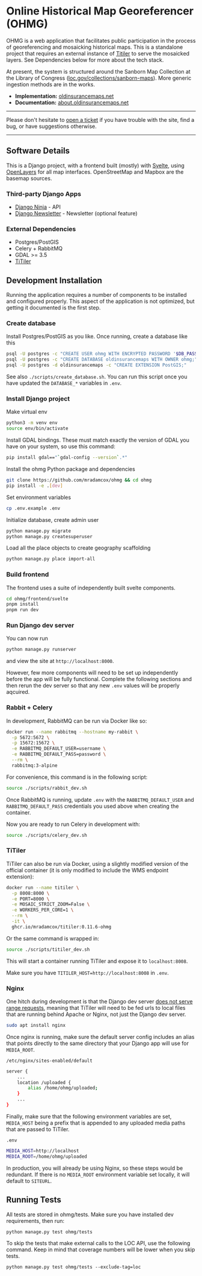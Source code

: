 # Online Historical Map Georeferencer (OHMG)

OHMG is a web application that facilitates public participation in the process of georeferencing and mosaicking historical maps. This is a standalone project that requires an external instance of [Titiler](https://developmentseed.org/titiler) to serve the mosaicked layers. See Dependencies below for more about the tech stack.

At present, the system is structured around the Sanborn Map Collection at the Library of Congress ([loc.gov/collections/sanborn-maps](https://loc.gov/collections/sanborn-maps)). More generic ingestion methods are in the works.

- **Implementation:** [oldinsurancemaps.net](https://oldinsurancemaps.net)
- **Documentation:** [about.oldinsurancemaps.net](https://about.oldinsurancemaps.net)

---

Please don't hesitate to [open a ticket](https://github.com/mradamcox/loc-insurancemaps/issues/new/choose) if you have trouble with the site, find a bug, or have suggestions otherwise.

---

## Software Details

This is a Django project, with a frontend built (mostly) with [Svelte](https://svelte.dev), using [OpenLayers](https://openlayers.org) for all map interfaces. OpenStreetMap and Mapbox are the basemap sources.

### Third-party Django Apps

- [Django Ninja](https://django-ninja.dev) - API
- [Django Newsletter](https://github.com/jazzband/django-newsletter) - Newsletter (optional feature)

### External Dependencies

- Postgres/PostGIS
- Celery + RabbitMQ
- GDAL >= 3.5
- [TiTiler](https://developmentseed.org/titiler)

## Development Installation

Running the application requires a number of components to be installed and configured properly. This aspect of the application is not optimized, but getting it documented is the first step.

### Create database

Install Postgres/PostGIS as you like. Once running, create a database like this

```bash
psql -U postgres -c "CREATE USER ohmg WITH ENCRYPTED PASSWORD '$DB_PASSWORD'"
psql -U postgres -c "CREATE DATABASE oldinsurancemaps WITH OWNER ohmg;"
psql -U postgres -d oldinsurancemaps -c "CREATE EXTENSION PostGIS;"
```

See also `./scripts/create_database.sh`. You can run this script once you have updated the `DATABASE_*` variables in `.env`.

### Install Django project

Make virtual env

```bash
python3 -m venv env
source env/bin/activate
```

Install GDAL bindings. These must match exactly the version of GDAL you have on your system, so use this command:

```bash
pip install gdal=="`gdal-config --version`.*"
```

Install the ohmg Python package and dependencies

```bash
git clone https://github.com/mradamcox/ohmg && cd ohmg
pip install -e .[dev]
```

Set environment variables

```bash
cp .env.example .env
```

Initialize database, create admin user

```bash
python manage.py migrate
python manage.py createsuperuser
```

Load all the place objects to create geography scaffolding

```bash
python manage.py place import-all
```

### Build frontend

The frontend uses a suite of independently built svelte components.

```bash
cd ohmg/frontend/svelte
pnpm install
pnpm run dev
```

### Run Django dev server

You can now run

```bash
python manage.py runserver
```

and view the site at `http://localhost:8000`.

However, few more components will need to be set up independently before the app will be fully functional. Complete the following sections and then rerun the dev server so that any new `.env` values will be properly aqcuired.

### Rabbit + Celery

In development, RabbitMQ can be run via Docker like so:

```bash
docker run --name rabbitmq --hostname my-rabbit \
  -p 5672:5672 \
  -p 15672:15672 \
  -e RABBITMQ_DEFAULT_USER=username \
  -e RABBITMQ_DEFAULT_PASS=password \
  --rm \
  rabbitmq:3-alpine
```

For convenience, this command is in the following script:

```bash
source ./scripts/rabbit_dev.sh
```

Once RabbitMQ is running, update `.env` with the `RABBITMQ_DEFAULT_USER` and `RABBITMQ_DEFAULT_PASS` credentials you used above when creating the container.

Now you are ready to run Celery in development with:

```bash
source ./scripts/celery_dev.sh
```

### TiTiler

TiTiler can also be run via Docker, using a slightly modified version of the official container (it is only modified to include the WMS endpoint extension):

```bash
docker run --name titiler \
  -p 8008:8000 \
  -e PORT=8000 \
  -e MOSAIC_STRICT_ZOOM=False \
  -e WORKERS_PER_CORE=1 \
  --rm \
  -it \
  ghcr.io/mradamcox/titiler:0.11.6-ohmg
```

Or the same command is wrapped in:

```bash
source ./scripts/titiler_dev.sh
```

This will start a container running TiTiler and expose it to `localhost:8008`.

Make sure you have `TITILER_HOST=http://localhost:8008` in `.env`.

### Nginx

One hitch during development is that the Django dev server [does not serve range requests](https://code.djangoproject.com/ticket/22479), meaning that TiTiler will need to be fed urls to local files that are running behind Apache or Nginx, not just the Django dev server.

```bash
sudo apt install nginx
```

Once nginx is running, make sure the default server config includes an alias that points directly to the same directory that your Django app will use for `MEDIA_ROOT`.

`/etc/nginx/sites-enabled/default`

```bash
server {
    ...
    location /uploaded {
        alias /home/ohmg/uploaded;
    }
    ...
}
```

Finally, make sure that the following environment variables are set, `MEDIA_HOST` being a prefix that is appended to any uploaded media paths that are passed to TiTiler.

`.env`

```bash
MEDIA_HOST=http://localhost
MEDIA_ROOT=/home/ohmg/uploaded
```

In production, you will already be using Nginx, so these steps would be redundant. If there is no `MEDIA_ROOT` environment variable set locally, it will default to `SITEURL`.

## Running Tests

All tests are stored in ohmg/tests. Make sure you have installed dev requirements, then run:

```
python manage.py test ohmg/tests
```

To skip the tests that make external calls to the LOC API, use the following command. Keep in mind that coverage numbers will be lower when you skip tests.

```
python manage.py test ohmg/tests --exclude-tag=loc
```
